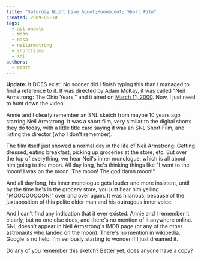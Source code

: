 ```yaml
---
title: "Saturday Night Live &quot;Moon&quot; Short Film"
created: 2009-06-10
tags: 
  - astronauts
  - moon
  - nasa
  - neilarmstrong
  - shortfilms
  - snl
authors: 
  - scott
---
```


**Update:** It DOES exist! No sooner did I finish typing this than I managed to find a reference to it. It was directed by Adam McKay, it was called "Neil Armstrong: The Ohio Years," and it aired on [March 11, 2000](http://www.nbc.com/Saturday_Night_Live/episodes/Show_1139.shtml). Now, I just need to hunt down the video.

Annie and I clearly remember an SNL sketch from maybe 10 years ago starring Neil Armstrong. It was a short film, very similar to the digital shorts they do today, with a little title card saying it was an SNL Short Film, and listing the director (who I don't remember).

The film itself just showed a normal day in the life of Neil Armstrong: Getting dressed, eating breakfast, picking up groceries at the store, etc. But over the top of everything, we hear Neil's inner monologue, which is all about him going to the moon. All day long, he's thinking things like "I went to the moon! I was on the moon. The moon! The god damn moon!"

And all day long, his inner monologue gets louder and more insistent, until by the time he's in the grocery store, you just hear him yelling "MOOOOOOOON!" over and over again. It was hilarious, because of the juxtaposition of this polite older man and his outragous inner voice.

And I can't find any indication that it ever existed. Annie and I remember it clearly, but no one else does, and there's no mention of it anywhere online. SNL doesn't appear in Neil Armstrong's IMDB page (or any of the other astronauts who landed on the moon). There's no mention in wikipedia. Google is no help. I'm seriously starting to wonder if I just dreamed it.

Do any of you remember this sketch? Better yet, does anyone have a copy?
